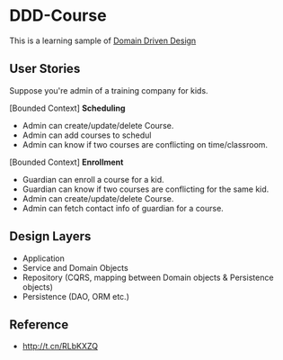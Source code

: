DDD-Course
=============

This is a learning sample of [Domain Driven Design]()

## User Stories
Suppose you're admin of a training company for kids.

[Bounded Context] **Scheduling**
* Admin can create/update/delete Course.
* Admin can add courses to schedul
* Admin can know if two courses are conflicting on time/classroom.


[Bounded Context] **Enrollment**
* Guardian can enroll a course for a kid.
* Guardian can know if two courses are conflicting for the same kid.
* Admin can create/update/delete Course.
* Admin can fetch contact info of guardian for a course.

## Design Layers

* Application
* Service and Domain Objects
* Repository (CQRS, mapping between Domain objects & Persistence objects)
* Persistence (DAO, ORM etc.)

## Reference
* <http://t.cn/RLbKXZQ>

